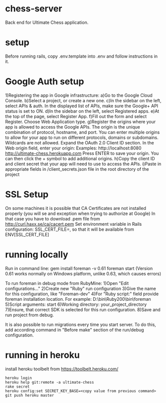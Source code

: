 chess-server
============

Back end for Ultimate Chess application.

setup
=====

Before running rails, copy .env.template into .env and follow instructions in it.

Google Auth setup
=================
1)Registering the app in Google infrastructure:
    a)Go to the Google Cloud Console.
    b)Select a project, or create a new one.
    c)In the sidebar on the left, select APIs & auth. In the displayed list of APIs, make sure the Google+ API status is set to ON.
    d)In the sidebar on the left, select Registered apps.
    e)At the top of the page, select Register App.
    f)Fill out the form and select Register. Choose Web Application type.
    g)Register the origins where your app is allowed to access the Google APIs. The origin is the unique combination of protocol, hostname, and port. You can enter multiple origins to allow for your app to run on different protocols, domains or subdomains. Wildcards are not allowed.
        Expand the OAuth 2.0 Client ID section.
        In the Web origin field, enter your origin:
        Examples: http://localhost:8080
                  http://ultimate-chess.herokuapp.com
        Press ENTER to save your origin. You can then click the + symbol to add additional origins.
    h)Copy the client ID and client secret that your app will need to use to access the APIs.
    i)Paste in appropriate fields in  /client_secrets.json file in the root directory of the project

SSL Setup
==============
On some machines it is possible that CA Certificates are not installed properly (you will se and exception when trying to authorize at Google)
In that case you have to download .pem file from  http://curl.haxx.se/ca/cacert.pem
Set environment variable in Rails configuration: SSL_CERT_FILE=<your cacert.pem location>, so that it will be available from ENV[SSL_CERT_FILE]



running locally
===============
Run in command line:
gem install foreman -v 0.61
foreman start
(Version 0.61 works normally on Windows platform, unlike 0.63, which causes errors)

To run foreman in debug mode from RubyMine:
1)Open "Edit configurations..."
2)Create new "Ruby" run configuration
3)Give the name for this configuration, like "Foreman-dev"
4)For "Ruby script:" field provide foreman installation location.
    For example: D:\bin\Ruby200\bin\foreman
5)Script arguments: start
6)Working directory: your_project_directory
7)Ensure, that correct SDK is selected for this run configuration.
8)Save and run project from debug.

It is also possible to run migrations every time you start server.
To do this, add according command in "Before make" section of the run/debug configuration.

running in heroku
=================

install heroku toolbelt from https://toolbelt.heroku.com/
```
heroku login
heroku help git:remote -a ultimate-chess
rake secret
heroku config:set SECRET_KEY_BASE=<copy value from previous command>
git push heroku master
```

